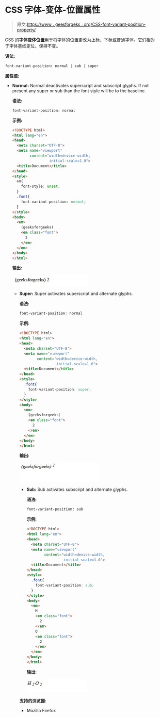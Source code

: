 # CSS 字体-变体-位置属性

> 原文:[https://www . geesforgeks . org/CSS-font-variant-position-property/](https://www.geeksforgeeks.org/css-font-variant-position-property/)

CSS 的**字体变体位置**用于将字体的位置更改为上标、下标或普通字体。它们相对于字体基线定位，保持不变。

**语法:**

```html
font-variant-position: normal | sub | super
```

**属性值:**

*   **Normal:** Normal deactivates superscript and subscript glyphs. If not present any super or sub than the font style will be to the baseline.

    **语法:**

    ```html
    font-variant-position: normal
    ```

    **示例:**

    ```html
    <!DOCTYPE html>
    <html lang="en">
    <head>
      <meta charset="UTF-8">
      <meta name="viewport"
            content="width=device-width,
                     initial-scale=1.0">
      <title>Document</title>
    </head>
    <style>
      em{
        font-style: unset;
      }
      .font{
        font-variant-position: normal;
      }
    </style>
    <body>
      <em>
        (geeksforgeeks)
        <em class="font">
          2
        </em>
      </em>
    </body>
    </html>
    ```

    **输出:**

    ![](img/fc621c98209ca57dc5ff6851418897cc.png)

    *   **Super:** Super activates superscript and alternate glyphs.

        **语法:**

        ```html
        font-variant-position: normal
        ```

        **示例:**

        ```html
        <!DOCTYPE html>
        <html lang="en">
        <head>
          <meta charset="UTF-8">
          <meta name="viewport" 
                content="width=device-width, 
                         initial-scale=1.0">
          <title>Document</title>
        </head>
        <style>
          .font{
            font-variant-position: super;
          }
        </style>
        <body>
          <em>
            (geeksforgeeks)
            <em class="font">
              2
            </em>
          </em>
        </body>
        </html>
        ```

        **输出:**

        ![](img/3399692757c9f8470888dc2a1346b222.png)

        *   **Sub:** Sub activates subscript and alternate glyphs.

            **语法:**

            ```html
            font-variant-position: sub
            ```

            **示例:**

            ```html
            <!DOCTYPE html>
            <html lang="en">
            <head>
              <meta charset="UTF-8">
              <meta name="viewport" 
                    content="width=device-width,
                             initial-scale=1.0">
              <title>Document</title>
            </head>
            <style>
              .font{
                font-variant-position: sub;
              }
            </style>
            <body>
              <em>
                H
                <em class="font">
                  2
                </em>
                O
                <em class="font">
                  2
                </em>
              </em>
            </body>
            </html>
            ```

            **输出:**

            ![](img/50f82de9b27d2ba2cb4231fee140ed0e.png)

        **支持的浏览器:**

        *   Mozilla Firefox